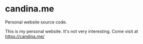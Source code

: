 # candina.me
Personal website source code.

This is my personal website. It's not very interesting.
Come visit at https://candina.me/